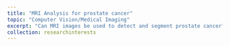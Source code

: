 ```yaml
---
title: "MRI Analysis for prostate cancer"
topic: "Computer Vision/Medical Imaging"
excerpt: "Can MRI images be used to detect and segment prostate cancer?"
collection: researchinterests
---
```


